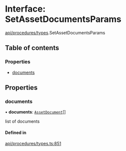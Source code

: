 # Interface: SetAssetDocumentsParams

[api/procedures/types](../wiki/api.procedures.types).SetAssetDocumentsParams

## Table of contents

### Properties

- [documents](../wiki/api.procedures.types.SetAssetDocumentsParams#documents)

## Properties

### documents

• **documents**: [`AssetDocument`](../wiki/types.AssetDocument)[]

list of documents

#### Defined in

[api/procedures/types.ts:851](https://github.com/PolymeshAssociation/polymesh-sdk/blob/079537ad/src/api/procedures/types.ts#L851)
